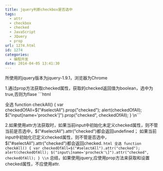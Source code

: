 ```yaml
---
title: jquery判断checkbox是否选中
tags:
  - attr
  - checkbox
  - checked
  - JavaScript
  - JQuery
  - prop
url: 1274.html
id: 1274
categories:
  - 编程开发
date: 2014-04-05 13:41:30
---
```


所使用的jquery版本为jquery-1.9.1，浏览器为Chrome  

1.通过prop方法获取checked属性，获取的checked返回值为boolean，选中为true,否则为flase ```html  

全选 function checkAll() { var checkedOfAll=$("#selectAll").prop("checked"); alert(checkedOfAll); $("input\[name='procheck'\]").prop("checked", checkedOfAll); } \\n```  

2.如果使用attr方法获取时，如果当前input中初始化未定义checked属性，则不管当前是否选中，$("#selectAll").attr("checked")都会返回undefined； 如果当前input中初始化已定义checked属性，则不管是否选中，$("#selectAll").attr("checked")都会返回checked. ```html 全选 function checkAll() { var checkedOfAll=$("#selectAll").attr("checked"); alert(checkedOfAll); $("input\[name='procheck'\]").attr("checked", checkedOfAll); } \\n``` 总结，如果使用jquery,应使用prop方法来获取和设置checked属性，不应使用attr.